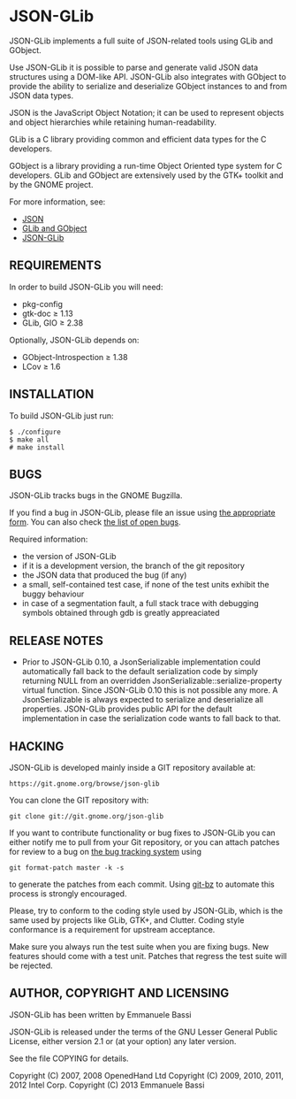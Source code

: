 JSON-GLib
===============================================================================

JSON-GLib implements a full suite of JSON-related tools using GLib and GObject.

Use JSON-GLib it is possible to parse and generate valid JSON data
structures using a DOM-like API. JSON-GLib also integrates with GObject to
provide the ability to serialize and deserialize GObject instances to and from
JSON data types.

JSON is the JavaScript Object Notation; it can be used to represent objects and
object hierarchies while retaining human-readability.

GLib is a C library providing common and efficient data types for the C
developers.

GObject is a library providing a run-time Object Oriented type system for C
developers. GLib and GObject are extensively used by the GTK+ toolkit and by the
GNOME project.

For more information, see:

 * [JSON][json]
 * [GLib and GObject][glib]
 * [JSON-GLib][json-glib]

REQUIREMENTS
------------
In order to build JSON-GLib you will need:

 * pkg-config
 * gtk-doc ≥ 1.13
 * GLib, GIO ≥ 2.38

Optionally, JSON-GLib depends on:

 * GObject-Introspection ≥ 1.38
 * LCov ≥ 1.6

INSTALLATION
------------
To build JSON-GLib just run:

    $ ./configure
    $ make all
    # make install

BUGS
----
JSON-GLib tracks bugs in the GNOME Bugzilla.

If you find a bug in JSON-GLib, please file an issue using
[the appropriate form][bugzilla-enter-bug]. You can also check
[the list of open bugs][bugzilla-bug-page].

Required information:

 * the version of JSON-GLib
  * if it is a development version, the branch of the git repository
 * the JSON data that produced the bug (if any)
 * a small, self-contained test case, if none of the test units exhibit the
   buggy behaviour
 * in case of a segmentation fault, a full stack trace with debugging
   symbols obtained through gdb is greatly appreaciated

RELEASE NOTES
-------------
 * Prior to JSON-GLib 0.10, a JsonSerializable implementation could
   automatically fall back to the default serialization code by simply
   returning NULL from an overridden JsonSerializable::serialize-property
   virtual function. Since JSON-GLib 0.10 this is not possible any more. A
   JsonSerializable is always expected to serialize and deserialize all
   properties. JSON-GLib provides public API for the default implementation
   in case the serialization code wants to fall back to that.

HACKING
-------
JSON-GLib is developed mainly inside a GIT repository available at:

    https://git.gnome.org/browse/json-glib

You can clone the GIT repository with:

    git clone git://git.gnome.org/json-glib

If you want to contribute functionality or bug fixes to JSON-GLib you can either
notify me to pull from your Git repository, or you can attach patches for review
to a bug on [the bug tracking system][bugzilla] using

    git format-patch master -k -s

to generate the patches from each commit. Using [git-bz][git-bz] to automate
this process is strongly encouraged.

Please, try to conform to the coding style used by JSON-GLib, which is the same
used by projects like GLib, GTK+, and Clutter. Coding style conformance is a
requirement for upstream acceptance.

Make sure you always run the test suite when you are fixing bugs. New features
should come with a test unit. Patches that regress the test suite will be
rejected.

AUTHOR, COPYRIGHT AND LICENSING
-------------------------------
JSON-GLib has been written by Emmanuele Bassi

JSON-GLib is released under the terms of the GNU Lesser General Public License,
either version 2.1 or (at your option) any later version.

See the file COPYING for details.

Copyright (C) 2007, 2008  OpenedHand Ltd
Copyright (C) 2009, 2010, 2011, 2012  Intel Corp.
Copyright (C) 2013  Emmanuele Bassi

[json]: http://www.json.org "JSON"
[glib]: http://www.gtk.org "GTK+"
[json-glib]: https://wiki.gnome.org/Projects/JsonGlib "JSON-GLib wiki"
[bugzilla]: https://bugzilla.gnome.org "GNOME Bugzilla"
[bugzilla-bug-page]: https://http://bugzilla.gnome.org/browse.cgi?product=json-glib "GNOME Bugzilla - Browse: json-glib"
[bugzilla-enter-bug]: https://bugzilla.gnome.org/enter_bug.cgi?product=json-glib "GNOME Bugzilla - Enter bug: json-glib"
[git-bz]: http://blog.fishsoup.net/2008/11/16/git-bz-bugzilla-subcommand-for-git/
